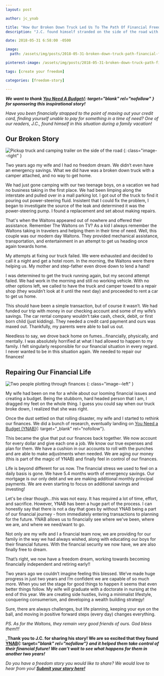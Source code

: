 ```yaml
---
layout: post

author: jc_ynab

title: "How Our Broken Down Truck Led Us To The Path Of Financial Freedom"
description: "J.C. found himself stranded on the side of the road with his family and no way to pay for a rental while their truck got fixed. This was the start of their financial turnaround."

date: 2018-05-31 6:58:00 -0500

image:
  path: /assets/img/posts/2018-05-31-broken-down-truck-path-financial-freedom/truck-dash.jpg

pinterest-image: /assets/img/posts/2018-05-31-broken-down-truck-path-financial-freedom/broken-down-financial-freedom.png

tags: [create your freedom]

categories: [freedom-story]

---
```


___We want to thank [You Need A Budget](https://www.youneedabudget.com/?utm_medium=referral_sponsored&utm_source=keepthrifty.com&utm_campaign=keepthrifty_freedomstories&utm_content=keepthrifty_fs_story1){: target="blank" rel="nofollow" } for sponsoring this inspirational story!___

_Have you been financially strapped to the point of maxing out your credit card, finding yourself unable to pay for something in a time of need? One of our readers, J.C., found himself in this situation during a family vacation!_

## Our Broken Story

![Pickup truck and camping trailer on the side of the road]({{site.url}}/assets/img/posts/2018-05-31-broken-down-truck-path-financial-freedom/truck-trailer.jpg)
{: class="image--right" }

Two years ago my wife and I had no freedom dream. We didn’t even have an emergency savings. What we did have was a broken down truck with a camper attached, and no way to get home.

We had just gone camping with our two teenage boys, on a vacation we had no business taking in the first place. We had been limping along the interstate and pulled over in a mall parking lot. I got out of the truck to find it pouring out power-steering fluid. Insistent that I could fix the problem, I began to investigate the source of the leak and determined it was the power-steering pump. I found a replacement and set about making repairs.  

That's when the Waltons appeared out of nowhere and offered their assistance. Remember The Waltons on TV? As a kid I always remember the Waltons taking in travelers and helping them in their time of need. Well, this couple was our modern day Waltons. They provided mechanical assistance, transportation, and entertainment in an attempt to get us heading once again towards home.  

My attempts at fixing our truck failed. We were exhausted and decided to call it a night and get a hotel room.  In the morning, the Waltons were there helping us. My mother and step-father even drove down to lend a hand!  

I was determined to get the truck running again, but my second attempt failed. We had work in the morning and still no working vehicle. With no other options left, we called to have the truck and camper towed to a repair shop (they wouldn’t look at it until the next day) and proceeded to rent a car to get us home.  

This should have been a simple transaction, but of course it wasn’t. We had funded our trip with money in our checking account and some of my wife’s savings. The car rental company wouldn’t take cash, check, debit, or first born child (just kidding). They needed a credit card payment and ours was maxed out. Thankfully, my parents were able to bail us out.

Needless to say, we drove back home on fumes...financially, physically, and mentally. I was absolutely horrified at what I had allowed to happen to my family. I felt singularly responsible for our financial situation in every regard. I never wanted to be in this situation again. We needed to repair our finances!



## Repairing Our Financial Life

![Two people plotting through finances]({{site.url}}/assets/img/posts/2018-05-31-broken-down-truck-path-financial-freedom/finance.jpg)
{: class="image--left" }

My wife had been on me for a while about our looming financial issues and creating a budget. Being the stubborn, hard headed person that I am, I dragged my feet on the whole thing. I guess you could say when our truck broke down, I realized that she was right.

Once the dust settled on that rolling disaster, my wife and I started to rethink our finances. We did a bunch of research, eventually landing on [You Need a Budget (YNAB)](https://www.youneedabudget.com/?utm_medium=referral_sponsored&utm_source=keepthrifty.com&utm_campaign=keepthrifty_freedomstories&utm_content=keepthrifty_fs_story1){: target="_blank" rel="nofollow"}.

This became the glue that put our finances back together. We now account for every dollar and give each one a job. We know our true expenses and plan for them. We have a cushion in our accounts to roll with the punches and are able to make adjustments when needed. We are aging our money (this is part of the magic of YNAB) and finally feel in control of our finances.

Life is beyond different for us now. The financial stress we used to feel on a daily basis is gone. We have 5.4 months worth of emergency savings. Our mortgage is our only debt and we are making additional monthly principal payments. We are even starting to focus on additional savings and investing!  

Let's be clear though...this was not easy.  It has required a lot of time, effort, and sacrifice. However, YNAB has been a huge part of the process. I can honestly say that there is not a day that goes by without YNAB being a part of our financial journey -  from immediately entering transactions to planning for the future. YNAB allows us to financially see where we've been, where we are, and where we need/want to go.  

Not only are my wife and I a financial team now, we are providing for our family in the way we had always wished, along with educating our boys for their financial futures. With the financial security we now have, we are also finally free to dream.

That’s right, we now have a freedom dream, working towards becoming financially independent and retiring early!!

Two years ago we couldn’t imagine feeling this blessed. We’ve made huge progress in just two years and I’m confident we are capable of so much more. When you set the stage for good things to happen it seems that even better things follow.  My wife will graduate with a doctorate in nursing at the end of this year. We are creating side hustles, living a minimalist lifestyle, conquering consumerism, and developing a wealth building strategy!

Sure, there are always challenges, but life planning, keeping your eye on the ball, and moving in positive forward steps (every day) changes everything.  

_PS.  As for the Waltons, they remain very good friends of ours. God bless them!!!_

___Thank you to J.C. for sharing his story! We are so excited that they found [YNAB](https://www.youneedabudget.com/?utm_medium=referral_sponsored&utm_source=keepthrifty.com&utm_campaign=keepthrifty_freedomstories&utm_content=keepthrifty_fs_story1){: target="_blank" rel="nofollow"} and it helped them take control of their financial future! We can’t wait to see what happens for them in another two years!___

_Do you have a freedom story you would like to share? We would love to hear from you!_ ___[Submit your story here!]({{site.url}}/freedom-stories/#share-your-story)___
